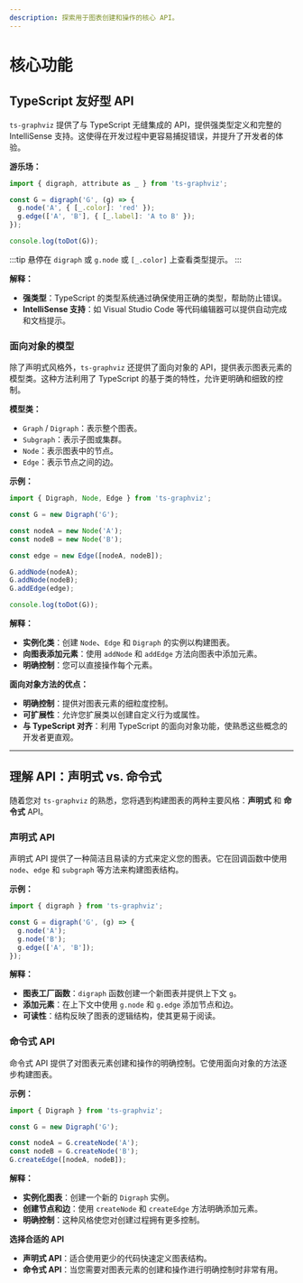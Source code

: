 ```yaml
---
description: 探索用于图表创建和操作的核心 API。
---
```


# 核心功能

## TypeScript 友好型 API

`ts-graphviz` 提供了与 TypeScript 无缝集成的 API，提供强类型定义和完整的 IntelliSense 支持。这使得在开发过程中更容易捕捉错误，并提升了开发者的体验。

**游乐场：**

```ts ts-graphviz:read-only
import { digraph, attribute as _ } from 'ts-graphviz';

const G = digraph('G', (g) => {
  g.node('A', { [_.color]: 'red' });
  g.edge(['A', 'B'], { [_.label]: 'A to B' });
});

console.log(toDot(G));
```

:::tip
悬停在 `digraph` 或 `g.node` 或 `[_.color]` 上查看类型提示。
:::

**解释：**

- **强类型**：TypeScript 的类型系统通过确保使用正确的类型，帮助防止错误。
- **IntelliSense 支持**：如 Visual Studio Code 等代码编辑器可以提供自动完成和文档提示。

### 面向对象的模型

除了声明式风格外，`ts-graphviz` 还提供了面向对象的 API，提供表示图表元素的模型类。这种方法利用了 TypeScript 的基于类的特性，允许更明确和细致的控制。

**模型类：**

- `Graph` / `Digraph`：表示整个图表。
- `Subgraph`：表示子图或集群。
- `Node`：表示图表中的节点。
- `Edge`：表示节点之间的边。

**示例：**

```typescript
import { Digraph, Node, Edge } from 'ts-graphviz';

const G = new Digraph('G');

const nodeA = new Node('A');
const nodeB = new Node('B');

const edge = new Edge([nodeA, nodeB]);

G.addNode(nodeA);
G.addNode(nodeB);
G.addEdge(edge);

console.log(toDot(G));
```

**解释：**

- **实例化类**：创建 `Node`、`Edge` 和 `Digraph` 的实例以构建图表。
- **向图表添加元素**：使用 `addNode` 和 `addEdge` 方法向图表中添加元素。
- **明确控制**：您可以直接操作每个元素。

**面向对象方法的优点：**

- **明确控制**：提供对图表元素的细粒度控制。
- **可扩展性**：允许您扩展类以创建自定义行为或属性。
- **与 TypeScript 对齐**：利用 TypeScript 的面向对象功能，使熟悉这些概念的开发者更直观。

---

## 理解 API：声明式 vs. 命令式

随着您对 `ts-graphviz` 的熟悉，您将遇到构建图表的两种主要风格：**声明式** 和 **命令式** API。

### 声明式 API

声明式 API 提供了一种简洁且易读的方式来定义您的图表。它在回调函数中使用 `node`、`edge` 和 `subgraph` 等方法来构建图表结构。

**示例：**

```typescript
import { digraph } from 'ts-graphviz';

const G = digraph('G', (g) => {
  g.node('A');
  g.node('B');
  g.edge(['A', 'B']);
});
```

**解释：**

- **图表工厂函数**：`digraph` 函数创建一个新图表并提供上下文 `g`。
- **添加元素**：在上下文中使用 `g.node` 和 `g.edge` 添加节点和边。
- **可读性**：结构反映了图表的逻辑结构，使其更易于阅读。

### 命令式 API

命令式 API 提供了对图表元素创建和操作的明确控制。它使用面向对象的方法逐步构建图表。

**示例：**

```typescript
import { Digraph } from 'ts-graphviz';

const G = new Digraph('G');

const nodeA = G.createNode('A');
const nodeB = G.createNode('B');
G.createEdge([nodeA, nodeB]);
```

**解释：**

- **实例化图表**：创建一个新的 `Digraph` 实例。
- **创建节点和边**：使用 `createNode` 和 `createEdge` 方法明确添加元素。
- **明确控制**：这种风格使您对创建过程拥有更多控制。

**选择合适的 API**

- **声明式 API**：适合使用更少的代码快速定义图表结构。
- **命令式 API**：当您需要对图表元素的创建和操作进行明确控制时非常有用。
